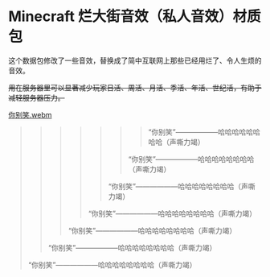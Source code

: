 # Minecraft 烂大街音效（私人音效）材质包


这个数据包修改了一些音效，替换成了简中互联网上那些已经用烂了、令人生烦的音效。

~~用在服务器里可以显著减少玩家日活、周活、月活、季活、年活、世纪活，有助于减轻服务器压力。~~


[你别笑.webm](https://github.com/RxinnotRstar/Minecraft-Resource-with-Chinese-Internet-overused-sounds/assets/56676566/8550165d-4bce-4179-be9e-63edf9cc6ed5)

> > > > > > > “你别笑”——————哈哈哈哈哈哈哈哈（声嘶力竭）
> > > > > > > 
> > > > > > “你别笑”——————哈哈哈哈哈哈哈哈（声嘶力竭）
> > > > > > 
> > > > > “你别笑”——————哈哈哈哈哈哈哈哈（声嘶力竭）
> > > > > 
> > > > “你别笑”——————哈哈哈哈哈哈哈哈（声嘶力竭）
> > > >
> > > “你别笑”——————哈哈哈哈哈哈哈哈（声嘶力竭）
> > > 
> >“你别笑”——————哈哈哈哈哈哈哈哈（声嘶力竭）
> > 
> “你别笑”——————哈哈哈哈哈哈哈哈（声嘶力竭）
> 

